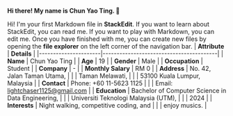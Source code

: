 **Hi there! My name is Chun Yao Ting. 👋**

Hi! I'm your first Markdown file in **StackEdit**. If you want to learn about StackEdit, you can read me. If you want to play with Markdown, you can edit me. Once you have finished with me, you can create new files by opening the **file explorer** on the left corner of the navigation bar.
| **Attribute**       | **Details**                             |
|----------------------|-----------------------------------------|
| **Name**            | Chun Yao Ting                           |
| **Age**             | 19                                        |
| **Gender**          | Male                                    |
| **Occupation**      | Student                                 |
| **Company**         | -                                      |
| **Monthly Salary**  | RM 0                                |
| **Address**         | No. 42, Jalan Taman Utama,             |
|                      | Taman Melawati,                       |
|                      | 53100 Kuala Lumpur, Malaysia          |
| **Contact**         | Phone: +60 11-5623 1125                |
|                      | Email: lightchaser1125@gmail.com      |
| **Education**       | Bachelor of Computer Science in Data Engineering,        |
|                      | Universiti Teknologi Malaysia (UTM),  |
|                      | 2024                                   |
| **Interests**       | Night walking,  competitive coding, and |
|                      | enjoy musics.                           |
